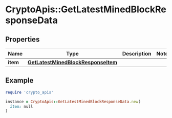 # CryptoApis::GetLatestMinedBlockResponseData

## Properties

| Name | Type | Description | Notes |
| ---- | ---- | ----------- | ----- |
| **item** | [**GetLatestMinedBlockResponseItem**](GetLatestMinedBlockResponseItem.md) |  |  |

## Example

```ruby
require 'crypto_apis'

instance = CryptoApis::GetLatestMinedBlockResponseData.new(
  item: null
)
```

